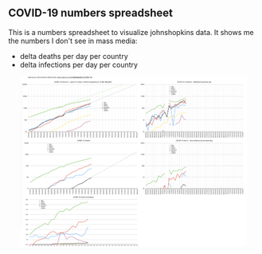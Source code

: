 COVID-19 numbers spreadsheet
----------------------------------------------

This is a numbers spreadsheet to visualize johnshopkins data.
It shows me the numbers I don't see in mass media: 

- delta deaths per day per country
- delta infections per day per country

<img src="image.png" style="max-width: 90%; display: block; margin-left: auto; margin-right: auto;" /> 
